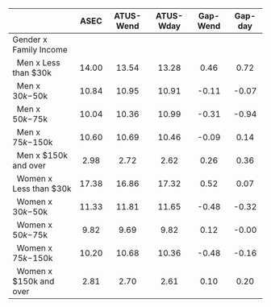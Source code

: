 
|                      |         ASEC |    ATUS-Wend |    ATUS-Wday |     Gap-Wend |      Gap-day |
| -------------------- | :----------: | :----------: | :----------: | :----------: | :----------: |
| Gender x Family Income |              |              |              |              |              |
| &nbsp;&nbsp;Men x Less than $30k |        14.00 |        13.54 |        13.28 |         0.46 |         0.72 |
| &nbsp;&nbsp;Men x $30k-$50k |        10.84 |        10.95 |        10.91 |        -0.11 |        -0.07 |
| &nbsp;&nbsp;Men x $50k-$75k |        10.04 |        10.36 |        10.99 |        -0.31 |        -0.94 |
| &nbsp;&nbsp;Men x $75k-$150k |        10.60 |        10.69 |        10.46 |        -0.09 |         0.14 |
| &nbsp;&nbsp;Men x $150k and over |         2.98 |         2.72 |         2.62 |         0.26 |         0.36 |
| &nbsp;&nbsp;Women x Less than $30k |        17.38 |        16.86 |        17.32 |         0.52 |         0.07 |
| &nbsp;&nbsp;Women x $30k-$50k |        11.33 |        11.81 |        11.65 |        -0.48 |        -0.32 |
| &nbsp;&nbsp;Women x $50k-$75k |         9.82 |         9.69 |         9.82 |         0.12 |        -0.00 |
| &nbsp;&nbsp;Women x $75k-$150k |        10.20 |        10.68 |        10.36 |        -0.48 |        -0.16 |
| &nbsp;&nbsp;Women x $150k and over |         2.81 |         2.70 |         2.61 |         0.10 |         0.20 |

